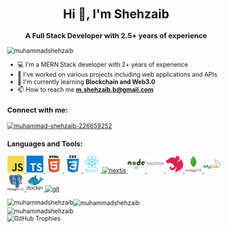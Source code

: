 <h1 align="center">Hi 👋, I'm Shehzaib</h1>
<h3 align="center">A Full Stack Developer with 2.5+ years of experience</h3>

<p align="left"> <img src="https://komarev.com/ghpvc/?username=muhammadshehzaib&label=Profile%20views&color=0e75b6&style=flat" alt="muhammadshehzaib" /> </p>

- 💻 I'm a MERN Stack developer with 2+ years of experience
- 🚀 I've worked on various projects including web applications and APIs
- 🌱 I'm currently learning **Blockchain and Web3.0**
- 📫 How to reach me **m.shehzaib.b@gmail.com**

<h3 align="left">Connect with me:</h3>
<p align="left">
<a href="https://linkedin.com/in/muhammad-shehzaib-226659252" target="blank"><img align="center" src="https://raw.githubusercontent.com/rahuldkjain/github-profile-readme-generator/master/src/images/icons/Social/linked-in-alt.svg" alt="muhammad-shehzaib-226659252" height="30" width="40" /></a>
</p>

<h3 align="left">Languages and Tools:</h3>
<p align="left"> 
  <!-- Frontend -->
  <a href="https://developer.mozilla.org/en-US/docs/Web/JavaScript" target="_blank" rel="noreferrer"> 
    <img src="https://raw.githubusercontent.com/devicons/devicon/master/icons/javascript/javascript-original.svg" alt="javascript" width="40" height="40"/> 
  </a> 
  <a href="https://www.typescriptlang.org/" target="_blank" rel="noreferrer"> 
    <img src="https://raw.githubusercontent.com/devicons/devicon/master/icons/typescript/typescript-original.svg" alt="typescript" width="40" height="40"/> 
  </a>
  <a href="https://www.w3.org/html/" target="_blank" rel="noreferrer"> 
    <img src="https://raw.githubusercontent.com/devicons/devicon/master/icons/html5/html5-original-wordmark.svg" alt="html5" width="40" height="40"/> 
  </a>
  <a href="https://www.w3schools.com/css/" target="_blank" rel="noreferrer"> 
    <img src="https://raw.githubusercontent.com/devicons/devicon/master/icons/css3/css3-original-wordmark.svg" alt="css3" width="40" height="40"/> 
  </a>
  <a href="https://reactjs.org/" target="_blank" rel="noreferrer"> 
    <img src="https://raw.githubusercontent.com/devicons/devicon/master/icons/react/react-original-wordmark.svg" alt="react" width="40" height="40"/> 
  </a>
  <a href="https://nextjs.org/" target="_blank" rel="noreferrer"> 
    <img src="https://cdn.worldvectorlogo.com/logos/nextjs-2.svg" alt="nextjs" width="40" height="40"/> 
  </a>
  
  <!-- Backend -->
  <a href="https://nodejs.org" target="_blank" rel="noreferrer"> 
    <img src="https://raw.githubusercontent.com/devicons/devicon/master/icons/nodejs/nodejs-original-wordmark.svg" alt="nodejs" width="40" height="40"/> 
  </a>
  <a href="https://expressjs.com" target="_blank" rel="noreferrer"> 
    <img src="https://raw.githubusercontent.com/devicons/devicon/master/icons/express/express-original-wordmark.svg" alt="express" width="40" height="40"/> 
  </a>
  <a href="https://nestjs.com/" target="_blank" rel="noreferrer"> 
    <img src="https://raw.githubusercontent.com/devicons/devicon/master/icons/nestjs/nestjs-plain.svg" alt="nestjs" width="40" height="40"/> 
  </a>
  
  <!-- Database -->
  <a href="https://www.mongodb.com/" target="_blank" rel="noreferrer"> 
    <img src="https://raw.githubusercontent.com/devicons/devicon/master/icons/mongodb/mongodb-original-wordmark.svg" alt="mongodb" width="40" height="40"/> 
  </a>
  <a href="https://www.mysql.com/" target="_blank" rel="noreferrer"> 
    <img src="https://raw.githubusercontent.com/devicons/devicon/master/icons/mysql/mysql-original-wordmark.svg" alt="mysql" width="40" height="40"/> 
  </a>
  <a href="https://www.postgresql.org" target="_blank" rel="noreferrer"> 
    <img src="https://raw.githubusercontent.com/devicons/devicon/master/icons/postgresql/postgresql-original-wordmark.svg" alt="postgresql" width="40" height="40"/> 
  </a>
  
  <!-- DevOps & Tools -->
  <a href="https://www.docker.com/" target="_blank" rel="noreferrer"> 
    <img src="https://raw.githubusercontent.com/devicons/devicon/master/icons/docker/docker-original-wordmark.svg" alt="docker" width="40" height="40"/> 
  </a> 
  <a href="https://git-scm.com/" target="_blank" rel="noreferrer"> 
    <img src="https://www.vectorlogo.zone/logos/git-scm/git-scm-icon.svg" alt="git" width="40" height="40"/> 
  </a>
</p>

<div>
  <img align="left" src="https://github-readme-stats.vercel.app/api/top-langs?username=muhammadshehzaib&show_icons=true&locale=en&layout=compact" alt="muhammadshehzaib" />
</div>

<div>
  <img align="center" src="https://github-readme-stats.vercel.app/api?username=muhammadshehzaib&show_icons=true&locale=en&count_private=true&include_all_commits=true" alt="muhammadshehzaib" />
</div>

<div>
  <img align="center" src="https://github-readme-streak-stats.herokuapp.com/?user=muhammadshehzaib&" alt="muhammadshehzaib" />
</div>

<!-- GitHub Trophies -->
<div>
  <img src="https://github-profile-trophy.vercel.app/?username=muhammadshehzaib&theme=flat&column=7" alt="GitHub Trophies" />
</div>
